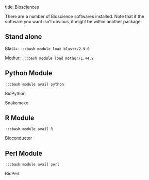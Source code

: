 title: Biosciences

There are a number of Bioscience softwares installed. Note that if the software
you want isn't obvious, it might be within another package:

## Stand alone

Blast+: `:::bash module load blast+/2.9.0`

Mothur: `:::bash module load mothur/1.44.2`

## Python Module

`:::bash module avail python`

BioPython

Snakemake

## R Module

`:::bash module avail R`

Bioconductor

## Perl Module
`:::bash module avail perl`

BioPerl 
